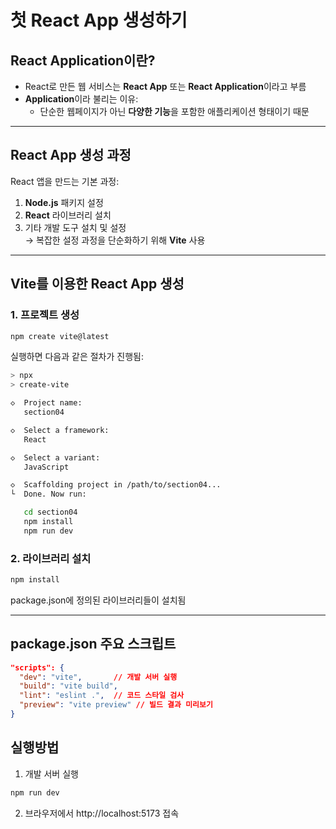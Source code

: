 # 첫 React App 생성하기

## React Application이란?
- React로 만든 웹 서비스는 **React App** 또는 **React Application**이라고 부름
- **Application**이라 불리는 이유:
  - 단순한 웹페이지가 아닌 **다양한 기능**을 포함한 애플리케이션 형태이기 때문

---

## React App 생성 과정
React 앱을 만드는 기본 과정:
1. **Node.js** 패키지 설정
2. **React** 라이브러리 설치
3. 기타 개발 도구 설치 및 설정  
   → 복잡한 설정 과정을 단순화하기 위해 **Vite** 사용

---

## Vite를 이용한 React App 생성

### 1. 프로젝트 생성
```bash
npm create vite@latest
```
실행하면 다음과 같은 절차가 진행됨:
```bash
> npx
> create-vite

◇  Project name:
   section04

◇  Select a framework:
   React

◇  Select a variant:
   JavaScript

◇  Scaffolding project in /path/to/section04...
└  Done. Now run:

   cd section04
   npm install
   npm run dev
```


### 2. 라이브러리 설치
```bash
npm install
```
package.json에 정의된 라이브러리들이 설치됨

---
## package.json 주요 스크립트
```json
"scripts": {
  "dev": "vite",       // 개발 서버 실행
  "build": "vite build", 
  "lint": "eslint .",  // 코드 스타일 검사
  "preview": "vite preview" // 빌드 결과 미리보기
}

```

## 실행방법
1. 개발 서버 실행
```bash
npm run dev
```
2. 브라우저에서 http://localhost:5173 접속
